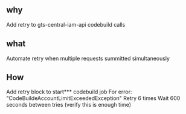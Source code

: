 ## why
Add retry to gts-central-iam-api codebuild calls
## what
Automate retry when multiple requests summitted simultaneously
## How
Add retry block to start*** codebuild job
For error: "CodeBuildeAccountLimitExceededException"
Retry 6 times
Wait 600 seconds between tries (verify this is enough time)
